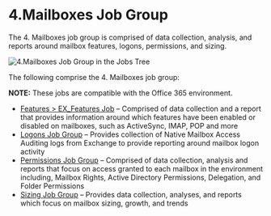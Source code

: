 # 4.Mailboxes Job Group

The 4. Mailboxes job group is comprised of data collection, analysis, and reports around mailbox
features, logons, permissions, and sizing.

![4.Mailboxes Job Group in the Jobs Tree](/img/versioned_docs/accessanalyzer_11.6/accessanalyzer/admin/hostmanagement/jobstree.webp)

The following comprise the 4. Mailboxes job group:

**NOTE:** These jobs are compatible with the Office 365 environment.

- [Features > EX_Features Job](/docs/accessanalyzer/11.6/solutions/exchange/mailboxes/ex_features.md)
  – Comprised of data collection and a report that provides information around which features have
  been enabled or disabled on mailboxes, such as ActiveSync, IMAP, POP and more
- [Logons Job Group](/docs/accessanalyzer/11.6/solutions/exchange/mailboxes/logons/overview.md)
  – Provides collection of Native Mailbox Access Auditing logs from Exchange to provide reporting
  around mailbox logon activity
- [Permissions Job Group](/docs/accessanalyzer/11.6/solutions/exchange/mailboxes/permissions/overview.md)
  – Comprised of data collection, analysis and reports that focus on access granted to each mailbox
  in the environment including, Mailbox Rights, Active Directory Permissions, Delegation, and Folder
  Permissions
- [Sizing Job Group](/docs/accessanalyzer/11.6/solutions/exchange/mailboxes/sizing/overview.md)
  – Provides data collection, analyses, and reports which focus on mailbox sizing, growth, and
  trends
